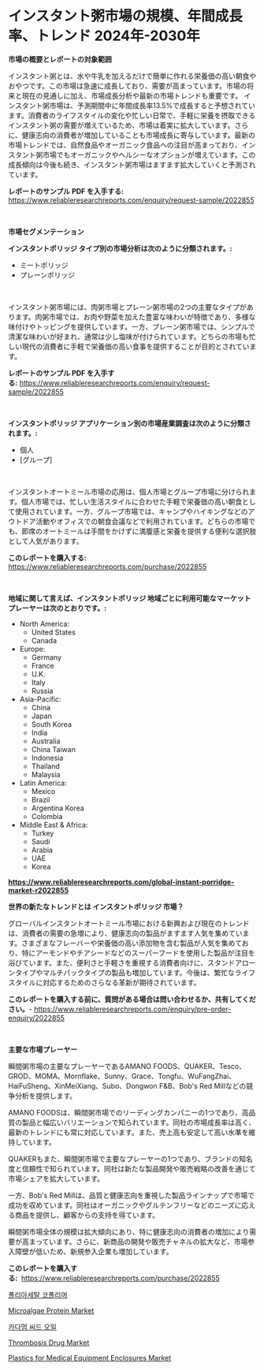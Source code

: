 <p><h1>インスタント粥市場の規模、年間成長率、トレンド 2024年-2030年</h1></p><p><strong>市場の概要とレポートの対象範囲</strong></p>
<p><p>インスタント粥とは、水や牛乳を加えるだけで簡単に作れる栄養価の高い朝食やおやつです。この市場は急速に成長しており、需要が高まっています。市場の将来と現在の見通しに加え、市場成長分析や最新の市場トレンドも重要です。 インスタント粥市場は、予測期間中に年間成長率13.5%で成長すると予想されています。消費者のライフスタイルの変化や忙しい日常で、手軽に栄養を摂取できるインスタント粥の需要が増えているため、市場は着実に拡大しています。さらに、健康志向の消費者が増加していることも市場成長に寄与しています。最新の市場トレンドでは、自然食品やオーガニック食品への注目が高まっており、インスタント粥市場でもオーガニックやヘルシーなオプションが増えています。この成長傾向は今後も続き、インスタント粥市場はますます拡大していくと予測されています。</p></p>
<p><strong>レポートのサンプル PDF を入手する:</strong> <a href="https://www.reliableresearchreports.com/enquiry/request-sample/2022855">https://www.reliableresearchreports.com/enquiry/request-sample/2022855</a></p>
<p>&nbsp;</p>
<p><strong>市場セグメンテーション</strong></p>
<p><strong>インスタントポリッジ タイプ別の市場分析は次のように分類されます。:</strong></p>
<p><ul><li>ミートポリッジ</li><li>プレーンポリッジ</li></ul></p>
<p>&nbsp;</p>
<p><p>インスタント粥市場には、肉粥市場とプレーン粥市場の2つの主要なタイプがあります。肉粥市場では、お肉や野菜を加えた豊富な味わいが特徴であり、多様な味付けやトッピングを提供しています。一方、プレーン粥市場では、シンプルで清潔な味わいが好まれ、通常は少し塩味が付けられています。どちらの市場も忙しい現代の消費者に手軽で栄養価の高い食事を提供することが目的とされています。</p></p>
<p><strong>レポートのサンプル PDF を入手する:</strong>&nbsp;<a href="https://www.reliableresearchreports.com/enquiry/request-sample/2022855">https://www.reliableresearchreports.com/enquiry/request-sample/2022855</a></p>
<p>&nbsp;</p>
<p><strong> インスタントポリッジ アプリケーション別の市場産業調査は次のように分類されます。:</strong></p>
<p><ul><li>個人</li><li>[グループ]</li></ul></p>
<p>&nbsp;</p>
<p><p>インスタントオートミール市場の応用は、個人市場とグループ市場に分けられます。個人市場では、忙しい生活スタイルに合わせた手軽で栄養価の高い朝食として使用されています。一方、グループ市場では、キャンプやハイキングなどのアウトドア活動やオフィスでの朝食会議などで利用されています。どちらの市場でも、即席のオートミールは手間をかけずに満腹感と栄養を提供する便利な選択肢として人気があります。</p></p>
<p><strong>このレポートを購入する:</strong>&nbsp; <a href="https://www.reliableresearchreports.com/purchase/2022855">https://www.reliableresearchreports.com/purchase/2022855</a></p>
<p>&nbsp;</p>
<p><strong>地域に関して言えば、インスタントポリッジ 地域ごとに利用可能なマーケットプレーヤーは次のとおりです。:</strong></p>
<p><ul>
    <li>
        North America:
        <ul>
            <li>United States</li>
            <li>Canada</li>
        </ul>
    </li>
    <li>
        Europe:
        <ul>
            <li>Germany</li>
            <li>France</li>
            <li>U.K.</li>
            <li>Italy</li>
            <li>Russia</li>
        </ul>
    </li>
    <li>
        Asia-Pacific:
        <ul>
            <li>China</li>
            <li>Japan</li>
            <li>South Korea</li>
            <li>India</li>
            <li>Australia</li>
            <li>China Taiwan</li>
            <li>Indonesia</li>
            <li>Thailand</li>
            <li>Malaysia</li>
        </ul>
    </li>
    <li>
        Latin America:
        <ul>
            <li>Mexico</li>
            <li>Brazil</li>
            <li>Argentina Korea</li>
            <li>Colombia</li>
        </ul>
    </li>
    <li>
        Middle East & Africa:
        <ul>
            <li>Turkey</li>
            <li>Saudi</li>
            <li>Arabia</li>
            <li>UAE</li>
            <li>Korea</li>
        </ul>
    </li>
    </ul></p>
<p><strong><a href="https://www.reliableresearchreports.com/global-instant-porridge-market-r2022855">https://www.reliableresearchreports.com/global-instant-porridge-market-r2022855</a></strong>&nbsp;</p>
<p><strong>世界の新たなトレンドとは インスタントポリッジ 市場？</strong></p>
<p><p>グローバルインスタントオートミール市場における新興および現在のトレンドは、消費者の需要の急増により、健康志向の製品がますます人気を集めています。さまざまなフレーバーや栄養価の高い添加物を含む製品が人気を集めており、特にアーモンドやチアシードなどのスーパーフードを使用した製品が注目を浴びています。また、便利さと手軽さを重視する消費者向けに、スタンドアローンタイプやマルチパックタイプの製品も増加しています。今後は、繁忙なライフスタイルに対応するためのさらなる革新が期待されています。</p></p>
<p><strong>このレポートを購入する前に、質問がある場合は問い合わせるか、共有してください。</strong>- <a href="https://www.reliableresearchreports.com/enquiry/pre-order-enquiry/2022855">https://www.reliableresearchreports.com/enquiry/pre-order-enquiry/2022855</a></p>
<p>&nbsp;</p>
<p><strong>主要な市場プレーヤー</strong></p>
<p><p>瞬間粥市場の主要なプレーヤーであるAMANO FOODS、QUAKER、Tesco、GROD、MOMA、Mornflake、Sunny、Grace、Tongfu、WuFangZhai、HaiFuSheng、XinMeiXiang、Subo、Dongwon F&B、Bob's Red Millなどの競争分析を提供します。</p><p>AMANO FOODSは、瞬間粥市場でのリーディングカンパニーの1つであり、高品質の製品と幅広いバリエーションで知られています。同社の市場成長率は高く、最新のトレンドにも常に対応しています。また、売上高も安定して高い水準を維持しています。</p><p>QUAKERもまた、瞬間粥市場で主要なプレーヤーの1つであり、ブランドの知名度と信頼性で知られています。同社は新たな製品開発や販売戦略の改善を通じて市場シェアを拡大しています。</p><p>一方、Bob's Red Millは、品質と健康志向を重視した製品ラインナップで市場で成功を収めています。同社はオーガニックやグルテンフリーなどのニーズに応える商品を提供し、顧客からの支持を得ています。</p><p>瞬間粥市場全体の規模は拡大傾向にあり、特に健康志向の消費者の増加により需要が高まっています。さらに、新商品の開発や販売チャネルの拡大など、市場参入障壁が低いため、新規参入企業も増加しています。</p></p>
<p><strong>このレポートを購入する:</strong>&nbsp;&nbsp;<a href="https://www.reliableresearchreports.com/purchase/2022855">https://www.reliableresearchreports.com/purchase/2022855</a></p>
<p><p><a href="https://github.com/vsoq0zknh59/Market-Research-Report-List-2/blob/main/471260156700.md">폴리아세탈 코폴리머</a></p><p><a href="https://github.com/globismark/Market-Research-Report-List-3/blob/main/microalgae-protein-market.md">Microalgae Protein Market</a></p><p><a href="https://github.com/Tristiarton768456/Market-Research-Report-List-1/blob/main/919351056701.md">카다멈 씨드 오일</a></p><p><a href="https://github.com/prosalinda88/Market-Research-Report-List-4/blob/main/thrombosis-drug-market.md">Thrombosis Drug Market</a></p><p><a href="https://issuu.com/reportprime-2/docs/plastics-for-medical-equipment-enclosures-market-s">Plastics for Medical Equipment Enclosures Market</a></p></p>